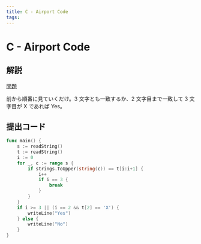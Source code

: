 ```yaml
---
title: C - Airport Code
tags:
---
```


# C - Airport Code

## 解説

[問題](https://atcoder.jp/contests/abc349/tasks/abc349_c)

前から順番に見ていくだけ。3 文字とも一致するか、2 文字目まで一致して 3 文字目が X であれば Yes。

## 提出コード

```go
func main() {
	s := readString()
	t := readString()
	i := 0
	for _, c := range s {
		if strings.ToUpper(string(c)) == t[i:i+1] {
			i++
			if i == 3 {
				break
			}
		}
	}
	if i >= 3 || (i == 2 && t[2] == 'X') {
		writeLine("Yes")
	} else {
		writeLine("No")
	}
}
```
